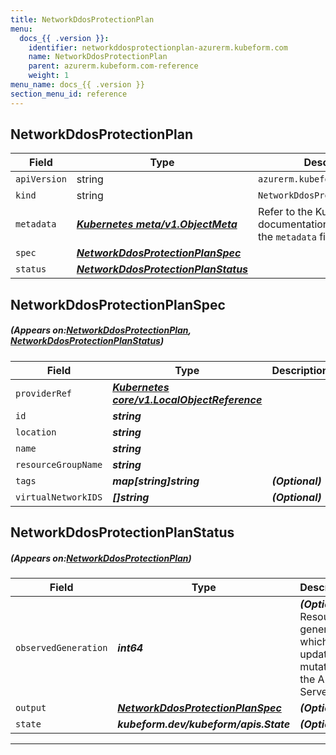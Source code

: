 ```yaml
---
title: NetworkDdosProtectionPlan
menu:
  docs_{{ .version }}:
    identifier: networkddosprotectionplan-azurerm.kubeform.com
    name: NetworkDdosProtectionPlan
    parent: azurerm.kubeform.com-reference
    weight: 1
menu_name: docs_{{ .version }}
section_menu_id: reference
---
```


## NetworkDdosProtectionPlan
| Field | Type | Description |
| ------ | ----- | ----------- |
| `apiVersion` | string | `azurerm.kubeform.com/v1alpha1` |
|    `kind` | string | `NetworkDdosProtectionPlan` |
| `metadata` | ***[Kubernetes meta/v1.ObjectMeta](https://kubernetes.io/docs/reference/generated/kubernetes-api/v1.13/#objectmeta-v1-meta)***|Refer to the Kubernetes API documentation for the fields of the `metadata` field.|
| `spec` | ***[NetworkDdosProtectionPlanSpec](#NetworkDdosProtectionPlanSpec)***||
| `status` | ***[NetworkDdosProtectionPlanStatus](#NetworkDdosProtectionPlanStatus)***||
## NetworkDdosProtectionPlanSpec
##### (Appears on:[NetworkDdosProtectionPlan](#NetworkDdosProtectionPlan), [NetworkDdosProtectionPlanStatus](#NetworkDdosProtectionPlanStatus))
| Field | Type | Description |
| ------ | ----- | ----------- |
| `providerRef` | ***[Kubernetes core/v1.LocalObjectReference](https://kubernetes.io/docs/reference/generated/kubernetes-api/v1.13/#localobjectreference-v1-core)***||
| `id` | ***string***||
| `location` | ***string***||
| `name` | ***string***||
| `resourceGroupName` | ***string***||
| `tags` | ***map[string]string***| ***(Optional)*** |
| `virtualNetworkIDS` | ***[]string***| ***(Optional)*** |
## NetworkDdosProtectionPlanStatus
##### (Appears on:[NetworkDdosProtectionPlan](#NetworkDdosProtectionPlan))
| Field | Type | Description |
| ------ | ----- | ----------- |
| `observedGeneration` | ***int64***| ***(Optional)*** Resource generation, which is updated on mutation by the API Server.|
| `output` | ***[NetworkDdosProtectionPlanSpec](#NetworkDdosProtectionPlanSpec)***| ***(Optional)*** |
| `state` | ***kubeform.dev/kubeform/apis.State***| ***(Optional)*** |
---

